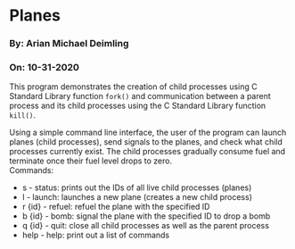 # Planes
### By: Arian Michael Deimling
### On: 10-31-2020

<p>This program demonstrates the creation of child processes using C Standard Library function <code>fork()</code> and communication between a parent process and its child processes using the C Standard Library function <code>kill()</code>.</p>

<p>Using a simple command line interface, the user of the program can launch planes (child processes), send signals to the planes, and check what child processes currently exist. The child processes gradually consume fuel and terminate once their fuel level drops to zero.
<br>Commands:
  <ul>
    <li>s - status: prints out the IDs of all live child processes (planes)</li>
    <li>l - launch: launches a new plane (creates a new child process)</li>
    <li>r {id} - refuel: refuel the plane with the specified ID</li>
    <li>b {id} - bomb: signal the plane with the specified ID to drop a bomb</li>
    <li>q {id} - quit: close all child processes as well as the parent process</li>
    <li>help - help: print out a list of commands</li>
</p>
